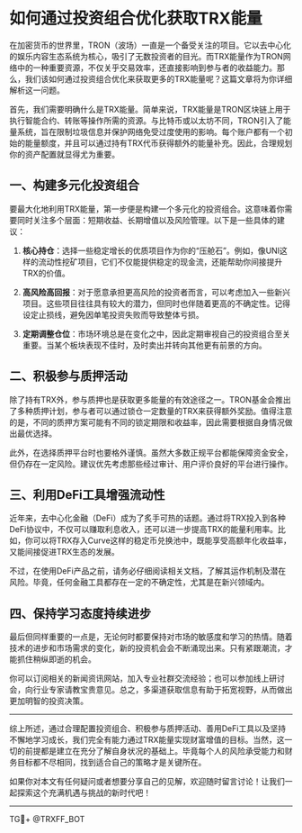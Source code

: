 # 如何通过投资组合优化获取TRX能量

在加密货币的世界里，TRON（波场）一直是一个备受关注的项目。它以去中心化的娱乐内容生态系统为核心，吸引了无数投资者的目光。而TRX能量作为TRON网络中的一种重要资源，不仅关乎交易效率，还直接影响到参与者的收益能力。那么，我们该如何通过投资组合优化来获取更多的TRX能量呢？这篇文章将为你详细解析这一问题。

首先，我们需要明确什么是TRX能量。简单来说，TRX能量是TRON区块链上用于执行智能合约、转账等操作所需的资源。与比特币或以太坊不同，TRON引入了能量系统，旨在限制垃圾信息并保护网络免受过度使用的影响。每个账户都有一个初始的能量额度，并且可以通过持有TRX代币获得额外的能量补充。因此，合理规划你的资产配置就显得尤为重要。

## 一、构建多元化投资组合

要最大化地利用TRX能量，第一步便是构建一个多元化的投资组合。这意味着你需要同时关注多个层面：短期收益、长期增值以及风险管理。以下是一些具体的建议：

1. **核心持仓**：选择一些稳定增长的优质项目作为你的“压舱石”。例如，像UNI这样的流动性挖矿项目，它们不仅能提供稳定的现金流，还能帮助你间接提升TRX的价值。
   
2. **高风险高回报**：对于愿意承担更高风险的投资者而言，可以考虑加入一些新兴项目。这些项目往往具有较大的潜力，但同时也伴随着更高的不确定性。记得设定止损线，避免因单笔投资失败而导致整体亏损。

3. **定期调整仓位**：市场环境总是在变化之中，因此定期审视自己的投资组合至关重要。当某个板块表现不佳时，及时卖出并转向其他更有前景的方向。

## 二、积极参与质押活动

除了持有TRX外，参与质押也是获取更多能量的有效途径之一。TRON基金会推出了多种质押计划，参与者可以通过锁仓一定数量的TRX来获得额外奖励。值得注意的是，不同的质押方案可能有不同的锁定期限和收益率，因此需要根据自身情况做出最优选择。

此外，在选择质押平台时也要格外谨慎。虽然大多数正规平台都能保障资金安全，但仍存在一定风险。建议优先考虑那些经过审计、用户评价良好的平台进行操作。

## 三、利用DeFi工具增强流动性

近年来，去中心化金融（DeFi）成为了炙手可热的话题。通过将TRX投入到各种DeFi协议中，不仅可以赚取利息收入，还可以进一步提高TRX的能量利用率。比如，你可以将TRX存入Curve这样的稳定币兑换池中，既能享受高额年化收益率，又能间接促进TRX生态的发展。

不过，在使用DeFi产品之前，请务必仔细阅读相关文档，了解其运作机制及潜在风险。毕竟，任何金融工具都存在一定的不确定性，尤其是在新兴领域内。

## 四、保持学习态度持续进步

最后但同样重要的一点是，无论何时都要保持对市场的敏感度和学习的热情。随着技术的进步和市场需求的变化，新的投资机会会不断涌现出来。只有紧跟潮流，才能抓住稍纵即逝的机会。

你可以订阅相关的新闻资讯网站，加入专业社群交流经验；也可以参加线上研讨会，向行业专家请教宝贵意见。总之，多渠道获取信息有助于拓宽视野，从而做出更加明智的投资决策。

---

综上所述，通过合理配置投资组合、积极参与质押活动、善用DeFi工具以及坚持不懈地学习成长，我们完全有能力通过TRX能量实现财富增值的目标。当然，这一切的前提都是建立在充分了解自身状况的基础上。毕竟每个人的风险承受能力和财务目标都不尽相同，找到适合自己的策略才是关键所在。

如果你对本文有任何疑问或者想要分享自己的见解，欢迎随时留言讨论！让我们一起探索这个充满机遇与挑战的新时代吧！

---

TG💪+ @TRXFF_BOT